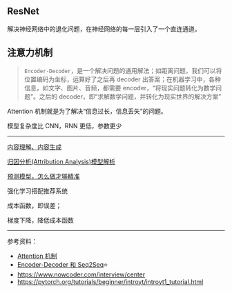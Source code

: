 

## ResNet

解决神经网络中的退化问题，在神经网络的每一层引入了一个直连通道。


## 注意力机制



> `Encoder-Decoder`，是一个解决问题的通用解法；如距离问题，我们可以将位置编码为坐标，运算好了之后再 decoder 出答案；在机器学习中，各种信息，如文字、图片、音频，都需要 encoder，“将现实问题转化为数学问题”。之后的 decoder，即“求解数学问题，并转化为现实世界的解决方案”

Attention 机制就是为了解决“信息过长，信息丢失”的问题。

模型复杂度比 CNN，RNN 更低，参数更少


------------


[内容理解、内容生成](https://blog.csdn.net/weixin_46838716/article/details/125094419)

[归因分析(Attribution Analysis)模型解析](https://www.jianshu.com/p/a1fa42c5cc42)

[预测模型，怎么做才够精准](https://zhuanlan.zhihu.com/p/400598645)

强化学习搭配推荐系统

成本函数，即误差；

梯度下降，降低成本函数


------------------

参考资料：
- [Attention 机制](https://easyai.tech/ai-definition/attention/)
- [Encoder-Decoder 和 Seq2Seq](https://easyai.tech/ai-definition/encoder-decoder-seq2seq/)⭐
- https://www.nowcoder.com/interview/center
- https://pytorch.org/tutorials/beginner/introyt/introyt1_tutorial.html